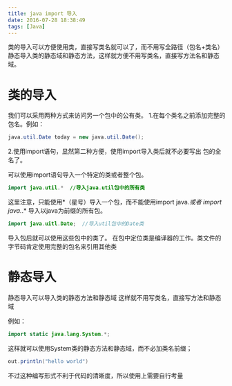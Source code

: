 ```yaml
---
title: java import 导入
date: 2016-07-28 18:38:49
tags: [Java]
---
```


 类的导入可以方便使用类，直接写类名就可以了，而不用写全路径（包名+类名）  静态导入类的静态域和静态方法，这样就方便不用写类名，直接写方法名和静态域。<!-- more -->





# 类的导入
我们可以采用两种方式来访问另一个包中的公有类。
1.在每个类名之前添加完整的包名。例如：

```java
java.util.Date today = new java.util.Date();
```

2.使用import语句，显然第二种方便，使用import导入类后就不必要写出
包的全名了。

可以使用import语句导入一个特定的类或者整个包。

```java
import java.util.*  //导入java.util包中的所有类
```

这里注意，只能使用*（星号）导入一个包，而不能使用import java.*或者
import java.*.* 导入以java为前缀的所有包。

```java
import java.uitl.Date;  //导入util包中的Date类
```
导入包后就可以使用这些包中的类了。
在包中定位类是编译器的工作。类文件的字节码肯定使用完整的包名来引用其他类

# 静态导入

静态导入可以导入类的静态方法和静态域
这样就不用写类名，直接写方法和静态域

例如：

```java
import static java.lang.System.*;
```
这样就可以使用System类的静态方法和静态域，而不必加类名前缀；

```java
out.println("hello world")
```

不过这种编写形式不利于代码的清晰度，所以使用上需要自行考量
